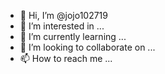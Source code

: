 - 👋 Hi, I’m @jojo102719
- 👀 I’m interested in ...
- 🌱 I’m currently learning ...
- 💞️ I’m looking to collaborate on ...
- 📫 How to reach me ...

<!---
jojo102719/jojo102719 is a ✨ special ✨ repository because its `README.md` (this file) appears on your GitHub profile.
You can click the Preview link to take a look at your changes.
--->


